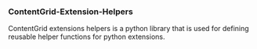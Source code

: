 ### ContentGrid-Extension-Helpers

ContentGrid extensions helpers is a python library that is used for defining reusable helper functions for python extensions.

